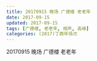 ```yaml
---
title: 20170915 晚场 广德楼 老老年
date: 2017-09-15
updated: 2017-09-15
tags: [广德楼, 老老年, 相声, 高峰] 
categories: (2017)丁酉年场次 
---
```

20170915 晚场 广德楼 老老年

